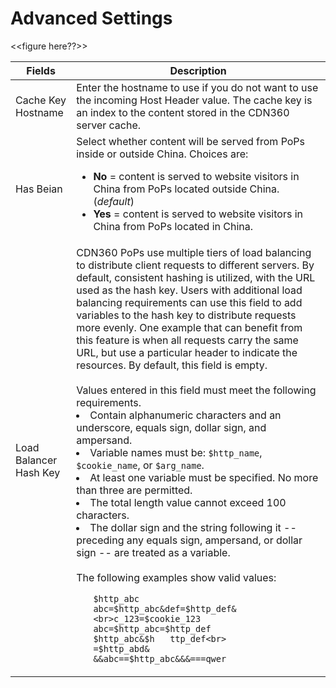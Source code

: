 # Advanced Settings
<<figure here??>>

| **Fields** | **Description** |
| ---------- | --------------- |
| Cache Key Hostname | Enter the hostname to use if you do not want to use the incoming Host Header value. The cache key is an index to the content stored in the CDN360 server cache. |
| Has Beian | Select whether content will be served from PoPs inside or outside China. Choices are:<ul><li><strong>No</strong> = content is served to website visitors in China from PoPs located outside China. (*default*)</li><li><strong>Yes</strong> = content is served to website visitors in China from PoPs located in China.</li></ul>|
| Load Balancer Hash Key | CDN360 PoPs use multiple tiers of load balancing to distribute client requests to different servers. By default, consistent hashing is utilized, with the URL used as the hash key. Users with additional load balancing requirements can use this field to add variables to the hash key to distribute requests more evenly. One example that can benefit from this feature is when all requests carry the same URL, but use a particular header to indicate the resources. By default, this field is empty. <br><br>Values entered in this field must meet the following requirements.<li>Contain alphanumeric characters and an underscore, equals sign, dollar sign, and ampersand.</br><li>Variable names must be: `$http_name`, `$cookie_name`, or `$arg_name`.<li>At least one variable must be specified. No more than three are permitted.<li>The total length value cannot exceed 100 characters.<li><ui>The dollar sign and the string following it -- preceding any equals sign, ampersand, or dollar sign -- are treated as a variable.<br><br>The following examples show valid values:<br> <ul>`$http_abc`<br>`abc=$http_abc&def=$http_def&<br>c_123=$cookie_123`<br>`abc=$http_abc=$http_def`<br>`$http_abc&$h   ttp_def<br>`<br>`=$http_abd&`<br>`&&abc==$http_abc&&&===qwer`</ul>
